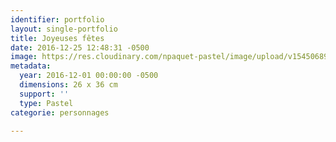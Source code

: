 ```yaml
---
identifier: portfolio
layout: single-portfolio
title: Joyeuses fêtes
date: 2016-12-25 12:48:31 -0500
image: https://res.cloudinary.com/npaquet-pastel/image/upload/v1545068921/Joyeuses-f%C3%AAtes-2016-pastel-26-X-36-cm.jpg
metadata:
  year: 2016-12-01 00:00:00 -0500
  dimensions: 26 x 36 cm
  support: ''
  type: Pastel
categorie: personnages

---
```

